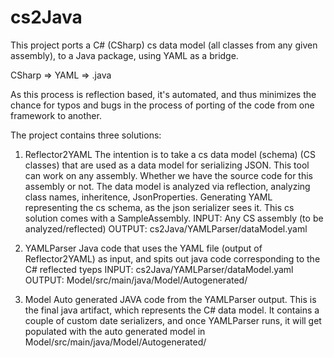 # cs2Java
This project ports a C# (CSharp) cs data model (all classes from any given assembly), to a Java package, using YAML as a bridge.

CSharp => YAML => .java

As this process is reflection based, it's automated, and thus minimizes the chance for typos and bugs in the process of porting of the code from one framework to another.


The project contains three solutions:


1. Reflector2YAML
The intention is to take a cs data model (schema) (CS classes) that are used as a data model for serializing JSON.
This tool can work on any assembly.  Whether we have the source code for this assembly or not.
The data model is analyzed via reflection, analyzing class names, inheritence, JsonProperties.
Generating YAML representing the cs schema, as the json serializer sees it.
This cs solution comes with a SampleAssembly.
INPUT:  Any CS assembly (to be analyzed/reflected)
OUTPUT: cs2Java/YAMLParser/dataModel.yaml

2. YAMLParser
Java code that uses the YAML file (output of Reflector2YAML) as input, and spits out java code corresponding to the C# reflected tyeps
INPUT: cs2Java/YAMLParser/dataModel.yaml
OUTPUT: Model/src/main/java/Model/Autogenerated/


3. Model
Auto generated JAVA code from the YAMLParser output.
This is the final java artifact, which represents the C# data model.
It contains a couple of custom date serializers, and once YAMLParser runs, it will get populated with the auto generated model in Model/src/main/java/Model/Autogenerated/
